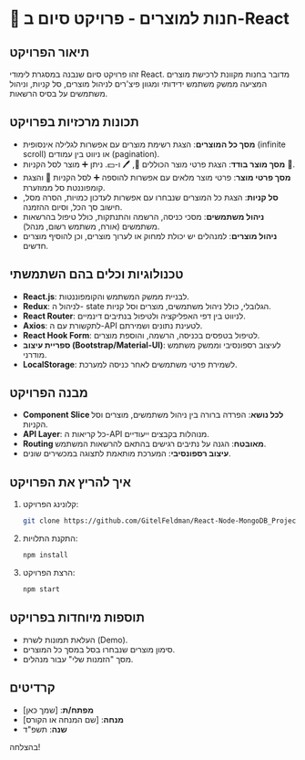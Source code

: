 # 🌟 **חנות למוצרים - פרויקט סיום ב-React**

## **תיאור הפרויקט**

זהו פרויקט סיום שנבנה במסגרת לימודי React. מדובר בחנות מקוונת לרכישת מוצרים המציעה ממשק משתמש ידידותי ומגוון פיצ'רים לניהול מוצרים, סל קניות, וניהול משתמשים על בסיס הרשאות.

## **תכונות מרכזיות בפרויקט**

- **מסך כל המוצרים**: הצגת רשימת מוצרים עם אפשרות לגלילה אינסופית (infinite scroll) או ניווט בין עמודים (pagination).
- **מסך מוצר בודד**: הצגת פרטי מוצר הכוללים 📸, 🖊️ ו-💵. ניתן ➕ מוצר לסל הקניות 🛒.
- **מסך פרטי מוצר**: פרטי מוצר מלאים עם אפשרות להוספה ➕ לסל הקניות 🛒 והצגת קומפוננטת סל ממוזערת.
- **סל קניות**: הצגת כל המוצרים שנבחרו עם אפשרות לעדכון כמויות, הסרה מסל, חישוב סך הכל, וסיום ההזמנה.
- **ניהול משתמשים**: מסכי כניסה, הרשמה והתנתקות, כולל טיפול בהרשאות משתמשים (אורח, משתמש רשום, מנהל).
- **ניהול מוצרים**: למנהלים יש יכולת למחוק או לערוך מוצרים, וכן להוסיף מוצרים חדשים.

## **טכנולוגיות וכלים בהם השתמשתי**

- **React.js**: לבניית ממשק המשתמש והקומפוננטות.
- **Redux**: לניהול ה- state הגלובלי, כולל ניהול משתמשים, מוצרים וסל קניות.
- **React Router**: לניווט בין דפי האפליקציה ולטיפול בנתיבים דינמיים.
- **Axios**: לתקשורת עם ה-API לטעינת נתונים ושמירתם.
- **React Hook Form**: לטיפול בטפסים בכניסה, הרשמה, והוספת מוצרים.
- **ספריית עיצוב (Bootstrap/Material-UI)**: לעיצוב רספונסיבי וממשק משתמש מודרני.
- **LocalStorage**: לשמירת פרטי משתמשים לאחר כניסה למערכת.

## **מבנה הפרויקט**

- **Component Slice לכל נושא**: הפרדה ברורה בין ניהול משתמשים, מוצרים וסל הקניות.
- **API Layer**: כל קריאות ה-API מנוהלות בקבצים ייעודיים.
- **Routing מאובטח**: הגנה על נתיבים רגישים בהתאם להרשאות המשתמש.
- **עיצוב רספונסיבי**: המערכת מותאמת לתצוגה במכשירים שונים.

## **איך להריץ את הפרויקט**

1. קלונינג הפרויקט:  
   ```bash
   git clone https://github.com/GitelFeldman/React-Node-MongoDB_Project.git
   ```
2. התקנת התלויות:  
   ```bash
   npm install
   ```
3. הרצת הפרויקט:  
   ```bash
   npm start
   ```

## **תוספות מיוחדות בפרויקט**

- העלאת תמונות לשרת (Demo).
- סימון מוצרים שנבחרו בסל במסך כל המוצרים.
- מסך "הזמנות שלי" עבור מנהלים.

## **קרדיטים**

- **מפתח/ת**: [שמך כאן]
- **מנחה**: [שם המנחה או הקורס]
- **שנה**: תשפ"ד

בהצלחה!

